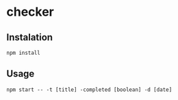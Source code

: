 # checker

## Instalation

`npm install`

## Usage

`npm start -- -t [title] -completed [boolean] -d [date]`
